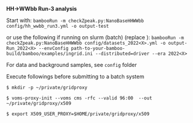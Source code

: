 **HH->WWbb Run-3 analysis**

Start with:
` bambooRun -m checkZpeak.py:NanoBaseHHWWbb config/hh_wwbb_run3.yml -o output-test `

or use the following if running on slurm (batch) (replace <X>):
` bambooRun -m checkZpeak.py:NanoBaseHHWWbb config/datasets_2022<X>.yml -o output-Run_2022<X> --envConfig path-to-your-bamboo-build/bamboo/examples/ingrid.ini --distributed=driver --era 2022<X> `

For data and background samples, see `config` folder

Execute followings before submitting to a batch system

`$ mkdir -p ~/private/gridproxy`

`$ voms-proxy-init --voms cms -rfc --valid 96:00  --out ~/private/gridproxy/x509`

`$ export X509_USER_PROXY=$HOME/private/gridproxy/x509`
